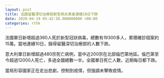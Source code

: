```yaml
---
layout: post
title: 法國留醫深切治療部新型病炎患者連續10日下跌　
date: 2020-04-19 05:42:58.000000000 +08:00
categories: rthk
---
```


法國單日新增超過360人死於新型冠狀病毒，總數有19300多人，累積確診個案約15萬。當地連續10日，錄得留醫深切治療部的人數下跌。

意大利單日新增超過480宗死亡病例，當中近200宗在北部倫巴第地區。倫巴第至今超過12000人死亡，多過全國總數一半。全國單日死亡人數，近期每日都下跌。

當局形容國家正在走出悲劇，控制到疫情，但強調未擊敗疫情。
